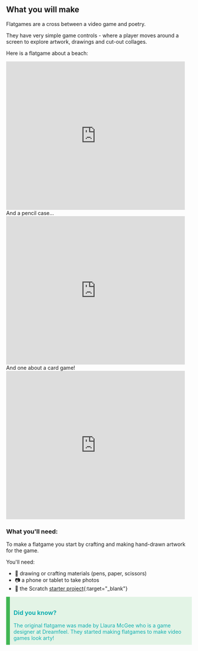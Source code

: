 ## What you will make
Flatgames are a cross between a video game and poetry. 

They have very simple game controls - where a player moves around a screen to explore artwork, drawings and cut-out collages. 

Here is a flatgame about a beach:
<div class="scratch-preview">
 <iframe allowtransparency="true" width="485" height="402" src="https://scratch.mit.edu/projects/1200050605/embed?autostart=false" frameborder="0"></iframe>
</div>
And a pencil case...
<div class="scratch-preview">
 <iframe allowtransparency="true" width="485" height="402" src="https://scratch.mit.edu/projects/1200050948/embed?autostart=false" frameborder="0"></iframe>
</div>
And one about a card game!
<div class="scratch-preview">
 <iframe allowtransparency="true" width="485" height="402" src="https://scratch.mit.edu/projects/1200050338/embed?autostart=false" frameborder="0"></iframe>
</div>

### What you'll need:
To make a flatgame you start by crafting and making hand-drawn artwork for the game. 

You'll need: 
- 🎨 drawing or crafting materials (pens, paper, scissors)
- 📷 a phone or tablet to take photos
- 👾 the Scratch [starter project](http://rpf.io/flatgame){:target="_blank"}

<div style="border-left: solid; border-width:10px; border-color: #41b653; background-color: #e3f4e6ff; padding: 10px; color: #0faeb0; font-family: inherit;">
<h3>Did you know?</h3>
The original flatgame was made by Llaura McGee who is a game designer at <a href="https://dreamfeel.ie/" target="_blank" style="color: #0faeb0; text-decoration: none;">Dreamfeel</a>. They started making flatgames to make video games look arty!
</div>



